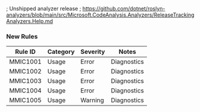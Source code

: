 ﻿; Unshipped analyzer release
; https://github.com/dotnet/roslyn-analyzers/blob/main/src/Microsoft.CodeAnalysis.Analyzers/ReleaseTrackingAnalyzers.Help.md

### New Rules

Rule ID | Category | Severity | Notes
--------|----------|----------|-------
MMIC1001 | Usage | Error | Diagnostics
MMIC1002 | Usage | Error | Diagnostics
MMIC1003 | Usage | Error | Diagnostics
MMIC1004 | Usage | Error | Diagnostics
MMIC1005 | Usage | Warning | Diagnostics
